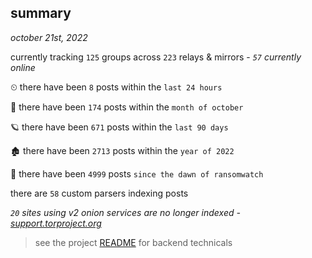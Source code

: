 
## summary
_october 21st, 2022_

currently tracking `125` groups across `223` relays & mirrors - _`57` currently online_

⏲ there have been `8` posts within the `last 24 hours`

🦈 there have been `174` posts within the `month of october`

🪐 there have been `671` posts within the `last 90 days`

🏚 there have been `2713` posts within the `year of 2022`

🦕 there have been `4999` posts `since the dawn of ransomwatch`

there are `58` custom parsers indexing posts

_`20` sites using v2 onion services are no longer indexed - [support.torproject.org](https://support.torproject.org/onionservices/v2-deprecation/)_

> see the project [README](https://github.com/joshhighet/ransomwatch#ransomwatch--) for backend technicals

